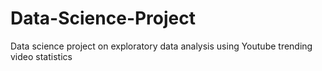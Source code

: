 # Data-Science-Project
Data science project on exploratory data analysis using Youtube trending video statistics 

